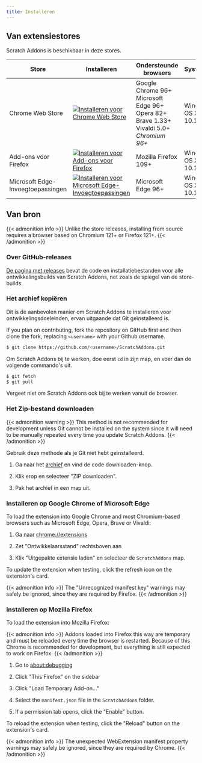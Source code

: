 ```yaml
---
title: Installeren
---
```


## Van extensiestores

Scratch Addons is beschikbaar in deze stores.

| Store | Installeren | Ondersteunde browsers | Systeemvereisten |
| - | - | - | - |
| Chrome Web Store | [![Installeren voor Chrome Web Store](https://img.shields.io/chrome-web-store/v/fbeffbjdlemaoicjdapfpikkikjoneco?style=flat-square&logo=google-chrome&logoColor=white&label=install&color=4285F4)](https://chrome.google.com/webstore/detail/fbeffbjdlemaoicjdapfpikkikjoneco) | Google Chrome 96+<br />Microsoft Edge 96+<br />Opera 82+<br />Brave 1.33+<br />Vivaldi 5.0+<br />*Chromium 96+* | Windows 7+<br />OS X / MacOS 10.11+
| Add-ons voor Firefox | [![Installeren voor Add-ons voor Firefox](https://img.shields.io/amo/v/scratch-messaging-extension?style=flat-square&logo=firefox-browser&logoColor=white&label=install&color=FF7139)](https://addons.mozilla.org/firefox/addon/scratch-messaging-extension/) | Mozilla Firefox 109+ | Windows 7+<br />OS X / MacOS 10.12+
| Microsoft Edge-Invoegtoepassingen | [![Installeren voor Microsoft Edge-Invoegtoepassingen](https://img.shields.io/badge/dynamic/json?style=flat-square&logo=microsoftedge&logoColor=white&label=install&color=0078D7&prefix=v&query=%24.version&url=https%3A%2F%2Fmicrosoftedge.microsoft.com%2Faddons%2Fgetproductdetailsbycrxid%2Filiepgjnemckemgnledoipfiilhajdjj)](https://microsoftedge.microsoft.com/addons/detail/iliepgjnemckemgnledoipfiilhajdjj) | Microsoft Edge 96+ | Windows 7+<br />OS X / MacOS 10.11+

## Van bron

{{< admonition info >}}
Unlike the store releases, installing from source requires a browser based on Chromium 121+ or Firefox 121+.
{{< /admonition >}}

### Over GitHub-releases

[De pagina met releases](https://github.com/ScratchAddons/ScratchAddons/releases) bevat de code en installatiebestanden voor alle ontwikkelingsbuilds van Scratch Addons, net zoals de spiegel van de store-builds.

### Het archief kopiëren

Dit is de aanbevolen manier om Scratch Addons te installeren voor ontwikkelingsdoeleinden, ervan uitgaande dat Git geïnstalleerd is.

If you plan on contributing, fork the repository on GitHub first and then clone the fork, replacing `<username>` with your Github username.

```sh
$ git clone https://github.com/<username>/ScratchAddons.git
```
Om Scratch Addons bij te werken, doe eerst `cd` in zijn map, en voer dan de volgende commando's uit.

```sh
$ git fetch
$ git pull
```

Vergeet niet om Scratch Addons ook bij te werken vanuit de browser.


### Het Zip-bestand downloaden

{{< admonition warning >}}
  This method is not recommended for development unless Git cannot be installed on the system since it will need to be manually repeated every time you update Scratch Addons.
{{< /admonition >}}

Gebruik deze methode als je Git niet hebt geïnstalleerd.

1. Ga naar het [archief](https://github.com/ScratchAddons/ScratchAddons) en vind de code downloaden-knop.

1. Klik erop en selecteer "ZIP downloaden".

1. Pak het archief in een map uit.

### Installeren op Google Chrome of Microsoft Edge

To load the extension into Google Chrome and most Chromium-based browsers such as Microsoft Edge, Opera, Brave or Vivaldi:

1. Ga naar [chrome://extensions](chrome://extensions)

1. Zet "Ontwikkelaarsstand" rechtsboven aan

1. Klik "Uitgepakte extensie laden" en selecteer de `ScratchAddons` map.

To update the extension when testing, click the refresh icon on the extension's card.

{{< admonition info >}}
  The "Unrecognized manifest key" warnings may safely be ignored, since they are required by Firefox.
{{< /admonition >}}


### Installeren op Mozilla Firefox

To load the extension into Mozilla Firefox:

{{< admonition info >}}
  Addons loaded into Firefox this way are temporary and must be reloaded every time the browser is restarted. Because of this Chrome is recommended for development, but everything is still expected to work on Firefox.
{{< /admonition >}}

1. Go to [about:debugging](about:debugging)

1. Click "This Firefox" on the sidebar

1. Click "Load Temporary Add-on..."

1. Select the `manifest.json` file in the `ScratchAddons` folder.

1. If a permission tab opens, click the "Enable" button.

To reload the extension when testing, click the "Reload" button on the extension's card.

{{< admonition info >}}
  The unexpected WebExtension manifest property warnings may safely be ignored, since they are required by Chrome.
{{< /admonition >}}

